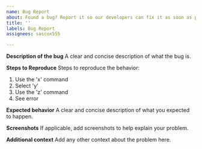 ```yaml
---
name: Bug Report
about: Found a bug? Report it so our developers can fix it as soon as possible.
title: ''
labels: Bug Report
assignees: sascox555

---
```


**Description of the bug**
A clear and concise description of what the bug is.

**Steps to Reproduce**
Steps to reproduce the behavior:
1. Use the 'x' command
2. Select 'y'
3. Use the 'z' command
4. See error

**Expected behavior**
A clear and concise description of what you expected to happen.

**Screenshots**
If applicable, add screenshots to help explain your problem.

**Additional context**
Add any other context about the problem here.
